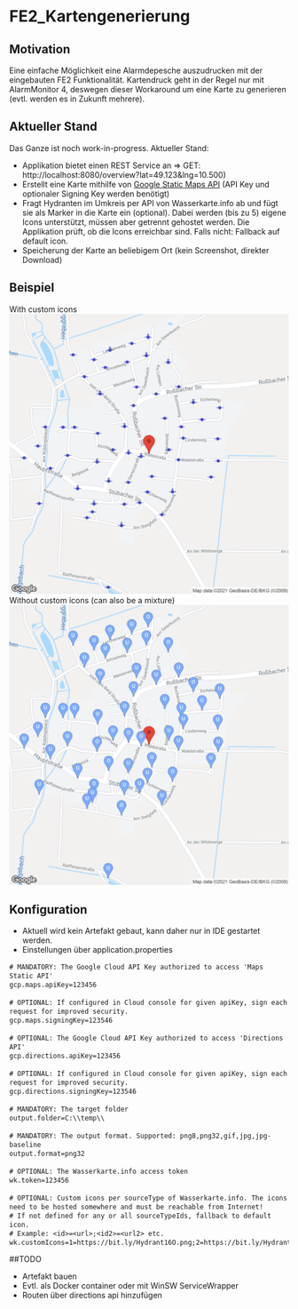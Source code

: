 # FE2_Kartengenerierung
## Motivation
Eine einfache Möglichkeit eine Alarmdepesche auszudrucken mit der eingebauten FE2 Funktionalität. Kartendruck geht in der Regel nur mit AlarmMonitor 4, deswegen dieser Workaround um eine Karte zu generieren (evtl. werden es in Zukunft mehrere).
## Aktueller Stand
Das Ganze ist noch work-in-progress. Aktueller Stand: 
* Applikation bietet einen REST Service an => GET: http://localhost:8080/overview?lat=49.123&lng=10.500)
* Erstellt eine Karte mithilfe von [Google Static Maps API](https://developers.google.com/maps/documentation/maps-static) 
  (API Key und optionaler Signing Key werden benötigt)
* Fragt Hydranten im Umkreis per API von Wasserkarte.info ab und fügt sie als Marker in die Karte ein (optional). 
  Dabei werden (bis zu 5) eigene Icons unterstützt, müssen aber getrennt gehostet werden. 
  Die Applikation prüft, ob die Icons erreichbar sind. Falls nicht: Fallback auf default icon.
* Speicherung der Karte an beliebigem Ort (kein Screenshot, direkter Download)
## Beispiel
With custom icons
![Alt text](screenshots/readme/overview_customicons.png?raw=true "Generated overview with custom icons")
Without custom icons (can also be a mixture)
![Alt text](screenshots/readme/overview_noicons.png?raw=true "Generated overview without custom icons")
## Konfiguration
* Aktuell wird kein Artefakt gebaut, kann daher nur in IDE gestartet werden.
* Einstellungen über application.properties
```
# MANDATORY: The Google Cloud API Key authorized to access 'Maps Static API'
gcp.maps.apiKey=123456

# OPTIONAL: If configured in Cloud console for given apiKey, sign each request for improved security.
gcp.maps.signingKey=123546

# OPTIONAL: The Google Cloud API Key authorized to access 'Directions API'
gcp.directions.apiKey=123456

# OPTIONAL: If configured in Cloud console for given apiKey, sign each request for improved security.
gcp.directions.signingKey=123546

# MANDATORY: The target folder
output.folder=C:\\temp\\

# MANDATORY: The output format. Supported: png8,png32,gif,jpg,jpg-baseline
output.format=png32

# OPTIONAL: The Wasserkarte.info access token
wk.token=123456

# OPTIONAL: Custom icons per sourceType of Wasserkarte.info. The icons need to be hosted somewhere and must be reachable from Internet!
# If not defined for any or all sourceTypeIds, fallback to default icon.
# Example: <id>=<url>;<id2>=<url2> etc.
wk.customIcons=1=https://bit.ly/Hydrant16O.png;2=https://bit.ly/Hydrant16U.png;3=https://bit.ly/Hydrant16W.png
```
##TODO
* Artefakt bauen
* Evtl. als Docker container oder mit WinSW ServiceWrapper
* Routen über directions api hinzufügen